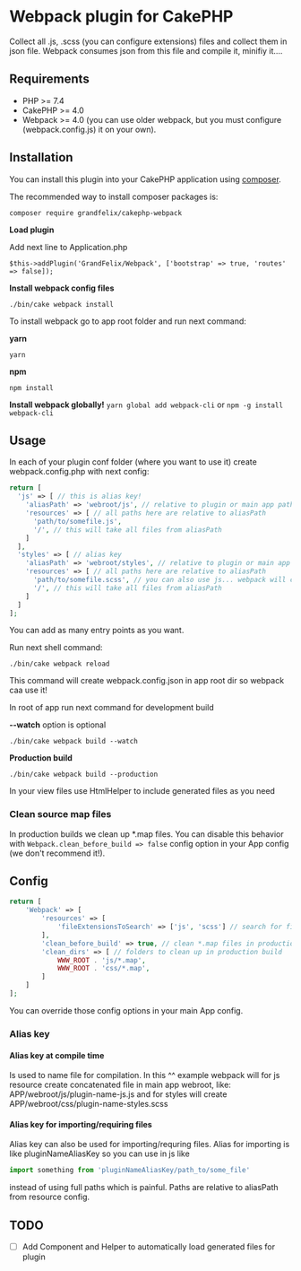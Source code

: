 # Webpack plugin for CakePHP

Collect all .js, .scss (you can configure extensions) files and collect them in json file. Webpack consumes json from this file and compile it, minifiy it....

## Requirements

* PHP >= 7.4
* CakePHP >= 4.0
* Webpack >= 4.0 (you can use older webpack, but you must configure (webpack.config.js) it on your own).

## Installation

You can install this plugin into your CakePHP application using [composer](http://getcomposer.org).

The recommended way to install composer packages is:

```
composer require grandfelix/cakephp-webpack
```

**Load plugin**

Add next line to Application.php
```
$this->addPlugin('GrandFelix/Webpack', ['bootstrap' => true, 'routes' => false]);
```

**Install webpack config files**
```
./bin/cake webpack install
```

To install webpack go to app root folder and run next command:

**yarn**
```
yarn
```

**npm**
```
npm install
```

**Install webpack globally!** `yarn global add webpack-cli` or `npm -g install webpack-cli`

## Usage

In each of your plugin conf folder (where you want to use it) create webpack.config.php with next config:

```php
return [
  'js' => [ // this is alias key!
    'aliasPath' => 'webroot/js', // relative to plugin or main app path
    'resources' => [ // all paths here are relative to aliasPath
      'path/to/somefile.js',
      '/', // this will take all files from aliasPath
    ]
  ],
  'styles' => [ // alias key
    'aliasPath' => 'webroot/styles', // relative to plugin or main app path
    'resources' => [ // all paths here are relative to aliasPath
      'path/to/somefile.scss', // you can also use js... webpack will compile js files and scss files and move them where they should be after compilation
      '/', // this will take all files from aliasPath
    ]
  ]
];
```

You can add as many entry points as you want.

Run next shell command:

```
./bin/cake webpack reload
```

This command will create webpack.config.json in app root dir so webpack caa use it!

In root of app run next command for development build

**--watch** option is optional

```
./bin/cake webpack build --watch
```

**Production build**
```
./bin/cake webpack build --production
```

In your view files use HtmlHelper to include generated files as you need

### Clean source map files

In production builds we clean up *.map files. You can disable this behavior with `Webpack.clean_before_build => false` config option in your App config (we don't recommend it!).

## Config
````php
return [
    'Webpack' => [
        'resources' => [
            'fileExtensionsToSearch' => ['js', 'scss'] // search for file extensions
        ],
        'clean_before_build' => true, // clean *.map files in production build
        'clean_dirs' => [ // folders to clean up in production build 
            WWW_ROOT . 'js/*.map',
            WWW_ROOT . 'css/*.map',
        ]
    ]
];
````

You can override those config options in your main App config.

### Alias key
#### Alias key at compile time
Is used to name file for compilation. In this ^^ example webpack will for js resource create concatenated file in main app webroot, like: APP/webroot/js/plugin-name-js.js and for styles will create APP/webroot/css/plugin-name-styles.scss

#### Alias key for importing/requiring files
Alias key can also be used for importing/requring files. Alias for importing is like pluginNameAliasKey so you can use in js like

```js
import something from 'pluginNameAliasKey/path_to/some_file'
```

instead of using full paths which is painful. Paths are relative to aliasPath from resource config.


## TODO

- [ ] Add Component and Helper to automatically load generated files for plugin


